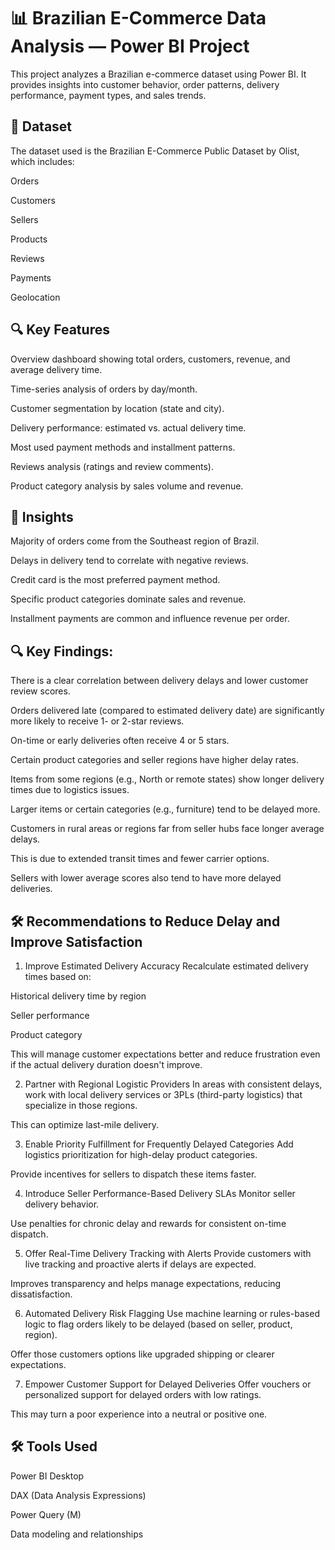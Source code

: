 # 📊 Brazilian E-Commerce Data Analysis — Power BI Project
This project analyzes a Brazilian e-commerce dataset using Power BI. It provides insights into customer behavior, order patterns, delivery performance, payment types, and sales trends.

## 📁 Dataset
The dataset used is the Brazilian E-Commerce Public Dataset by Olist, which includes:

Orders

Customers

Sellers

Products

Reviews

Payments

Geolocation

## 🔍 Key Features
Overview dashboard showing total orders, customers, revenue, and average delivery time.

Time-series analysis of orders by day/month.

Customer segmentation by location (state and city).

Delivery performance: estimated vs. actual delivery time.

Most used payment methods and installment patterns.

Reviews analysis (ratings and review comments).

Product category analysis by sales volume and revenue.

## 📌 Insights
Majority of orders come from the Southeast region of Brazil.

Delays in delivery tend to correlate with negative reviews.

Credit card is the most preferred payment method.

Specific product categories dominate sales and revenue.

Installment payments are common and influence revenue per order.

## 🔍 Key Findings:

There is a clear correlation between delivery delays and lower customer review scores.

Orders delivered late (compared to estimated delivery date) are significantly more likely to receive 1- or 2-star reviews.

On-time or early deliveries often receive 4 or 5 stars.

Certain product categories and seller regions have higher delay rates.

Items from some regions (e.g., North or remote states) show longer delivery times due to logistics issues.

Larger items or certain categories (e.g., furniture) tend to be delayed more.

Customers in rural areas or regions far from seller hubs face longer average delays.

This is due to extended transit times and fewer carrier options.

Sellers with lower average scores also tend to have more delayed deliveries.

## 🛠️ Recommendations to Reduce Delay and Improve Satisfaction
1. Improve Estimated Delivery Accuracy
Recalculate estimated delivery times based on:

Historical delivery time by region

Seller performance

Product category

This will manage customer expectations better and reduce frustration even if the actual delivery duration doesn't improve.

2. Partner with Regional Logistic Providers
In areas with consistent delays, work with local delivery services or 3PLs (third-party logistics) that specialize in those regions.

This can optimize last-mile delivery.

3. Enable Priority Fulfillment for Frequently Delayed Categories
Add logistics prioritization for high-delay product categories.

Provide incentives for sellers to dispatch these items faster.

4. Introduce Seller Performance-Based Delivery SLAs
Monitor seller delivery behavior.

Use penalties for chronic delay and rewards for consistent on-time dispatch.

5. Offer Real-Time Delivery Tracking with Alerts
Provide customers with live tracking and proactive alerts if delays are expected.

Improves transparency and helps manage expectations, reducing dissatisfaction.

6. Automated Delivery Risk Flagging
Use machine learning or rules-based logic to flag orders likely to be delayed (based on seller, product, region).

Offer those customers options like upgraded shipping or clearer expectations.

7. Empower Customer Support for Delayed Deliveries
Offer vouchers or personalized support for delayed orders with low ratings.

This may turn a poor experience into a neutral or positive one.



## 🛠️ Tools Used
Power BI Desktop

DAX (Data Analysis Expressions)

Power Query (M)

Data modeling and relationships
